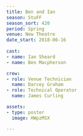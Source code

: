 ```yaml
---
title: Ben and Ian
season: StuFF
season_sort: 420
period: Spring
venue: New Theatre
date_start: 2018-06-16
  
cast:
- name: Ian Sheard
- name: Ben Macpherson

crew:
- role: Venue Technician
  name: Darcey Graham
- role: Technical Operator
  name: James Curling

assets:
- type: poster
  image: HWpzMSX

---
```


